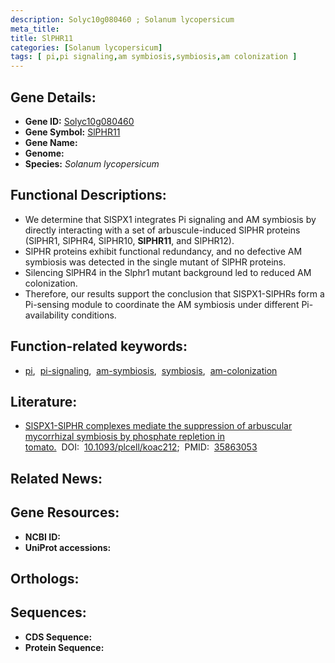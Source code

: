 ```yaml
---
description: Solyc10g080460 ; Solanum lycopersicum
meta_title:
title: SlPHR11
categories: [Solanum lycopersicum]
tags: [ pi,pi signaling,am symbiosis,symbiosis,am colonization ]
---
```


## Gene Details:
- **Gene ID:** [Solyc10g080460]()
- **Gene Symbol:** <u>SlPHR11</u>
- **Gene Name:** 
- **Genome:** []()
- **Species:** *Solanum lycopersicum*

## Functional Descriptions:
   - We determine that SlSPX1 integrates Pi signaling and AM symbiosis by directly interacting with a set of arbuscule-induced SlPHR proteins (SlPHR1, SlPHR4, SlPHR10, **SlPHR11**, and SlPHR12).
   - SlPHR proteins exhibit functional redundancy, and no defective AM symbiosis was detected in the single mutant of SlPHR proteins.
   - Silencing SlPHR4 in the Slphr1 mutant background led to reduced AM colonization.
   - Therefore, our results support the conclusion that SlSPX1-SlPHRs form a Pi-sensing module to coordinate the AM symbiosis under different Pi-availability conditions.

## Function-related keywords:
   - [pi](/tags/pi/),&nbsp;&nbsp;[pi-signaling](/tags/pi-signaling/),&nbsp;&nbsp;[am-symbiosis](/tags/am-symbiosis/),&nbsp;&nbsp;[symbiosis](/tags/symbiosis/),&nbsp;&nbsp;[am-colonization](/tags/am-colonization/)

## Literature:
   - [SlSPX1-SlPHR complexes mediate the suppression of arbuscular mycorrhizal symbiosis by phosphate repletion in tomato.](https://doi.org/10.1093/plcell/koac212)&nbsp;&nbsp;DOI:&nbsp;&nbsp;[10.1093/plcell/koac212](https://doi.org/10.1093/plcell/koac212);&nbsp;&nbsp;PMID:&nbsp;&nbsp;[35863053](https://pubmed.ncbi.nlm.nih.gov/35863053/)

## Related News:

## Gene Resources:
- **NCBI ID:**  [](https://www.ncbi.nlm.nih.gov/gene/?term=)
- **UniProt accessions:**  [](https://www.uniprot.org/uniprotkb//entry)

## Orthologs:

## Sequences:
- **CDS Sequence:**
- **Protein Sequence:**
